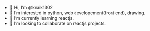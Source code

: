 - 👋 Hi, I’m @knaik1302
- 👀 I’m interested in python, web developement(front end), drawing.
- 🌱 I’m currently learning reactjs.
- 💞️ I’m looking to collaborate on reactjs projects.

<!---
knaik1302/knaik1302 is a ✨ special ✨ repository because its `README.md` (this file) appears on your GitHub profile.
You can click the Preview link to take a look at your changes.
--->
